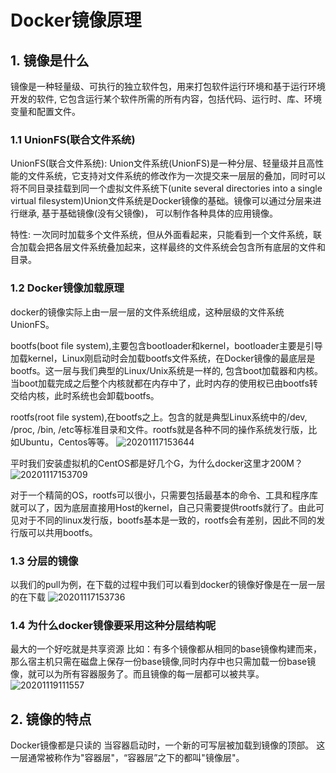 # Docker镜像原理

## 1. 镜像是什么

镜像是一种轻量级、可执行的独立软件包，用来打包软件运行环境和基于运行环境开发的软件, 它包含运行某个软件所需的所有内容，包括代码、运行时、库、环境变量和配置文件。

### 1.1 UnionFS(联合文件系统)

UnionFS(联合文件系统): Union文件系统(UnionFS)是一种分层、轻量级并且高性能的文件系统，它支持对文件系统的修改作为一次提交来一层层的叠加，同时可以将不同目录挂载到同一个虚拟文件系统下(unite several directories into a single virtual filesystem)Union文件系统是Docker镜像的基础。镜像可以通过分层来进行继承, 基于基础镜像(没有父镜像)， 可以制作各种具体的应用镜像。

特性: 一次同时加载多个文件系统，但从外面看起来，只能看到一个文件系统，联合加载会把各层文件系统叠加起来，这样最终的文件系统会包含所有底层的文件和目录。

### 1.2 Docker镜像加载原理

docker的镜像实际上由一层一层的文件系统组成，这种层级的文件系统UnionFS。

bootfs(boot file system),主要包含bootloader和kernel，bootloader主要是引导加载kernel，Linux刚启动时会加载bootfs文件系统，在Docker镜像的最底层是bootfs。这一层与我们典型的Linux/Unix系统是一样的, 包含boot加载器和内核。当boot加载完成之后整个内核就都在内存中了，此时内存的使用权已由bootfs转交给内核，此时系统也会卸载bootfs。

rootfs(root file system),在bootfs之上。包含的就是典型Linux系统中的/dev, /proc, /bin, /etc等标准目录和文件。rootfs就是各种不同的操作系统发行版，比如Ubuntu，Centos等等。
![20201117153644](https://deemoprobe.oss-cn-shanghai.aliyuncs.com/images/20201117153644.png)

平时我们安装虚拟机的CentOS都是好几个G，为什么docker这里才200M？
![20201117153709](https://deemoprobe.oss-cn-shanghai.aliyuncs.com/images/20201117153709.png)

对于一个精简的OS，rootfs可以很小，只需要包括最基本的命令、工具和程序库就可以了，因为底层直接用Host的kernel，自己只需要提供rootfs就行了。由此可见对于不同的linux发行版，bootfs基本是一致的，rootfs会有差别，因此不同的发行版可以共用bootfs。

### 1.3 分层的镜像

以我们的pull为例，在下载的过程中我们可以看到docker的镜像好像是在一层一层的在下载
![20201117153736](https://deemoprobe.oss-cn-shanghai.aliyuncs.com/images/20201117153736.png)

### 1.4 为什么docker镜像要采用这种分层结构呢

最大的一个好吃就是共享资源
比如：有多个镜像都从相同的base镜像构建而来，那么宿主机只需在磁盘上保存一份base镜像,同时内存中也只需加载一份base镜像，就可以为所有容器服务了。而且镜像的每一层都可以被共享。
![20201119111557](https://deemoprobe.oss-cn-shanghai.aliyuncs.com/images/20201119111557.png)

## 2. 镜像的特点

Docker镜像都是只读的
当容器启动时，一个新的可写层被加载到镜像的顶部。
这一层通常被称作为"容器层"，“容器层”之下的都叫"镜像层"。
